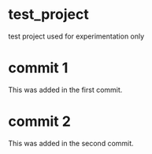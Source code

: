 # test_project
test project used for experimentation only 


# commit 1 
This was added in the first commit.

# commit 2 
This was added in the second commit. 
